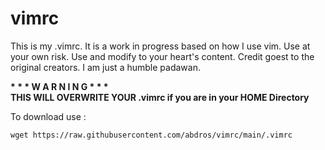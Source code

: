 # vimrc

This is my .vimrc. It is a work in progress based on how I use vim.
Use at your own risk. Use and modify to your heart's content.
Credit goest to the original creators. I am just a humble padawan.

<b> * * * W A R N I N G * * *
<br>
THIS WILL OVERWRITE YOUR .vimrc if you are in your HOME Directory</b>

To download use :

    wget https://raw.githubusercontent.com/abdros/vimrc/main/.vimrc           
